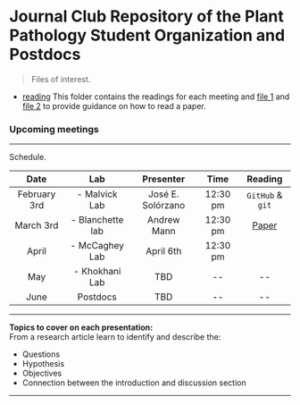 # Journal Club Repository of the Plant Pathology Student Organization and Postdocs  

> Files of interest.  

- [reading](https://github.com/jsolorzano734/journalClubPPSO/tree/main/reading) This folder contains the readings for each meeting and [file 1](https://github.com/jsolorzano734/journalClubPPSO/blob/main/reading/How%20to%20read%20a%20paper%20worksheet%20SouthPF%2002092015.docx) and [file 2](https://github.com/jsolorzano734/journalClubPPSO/blob/main/reading/How%20to%20read%20a%20paper.pdf) to provide guidance on how to read a paper.  

### Upcoming meetings  
---   
Schedule.    

| Date | Lab | Presenter | Time | Reading |  
| :----: | :---: | :---: | :---: | :---: |  
| February 3rd | - Malvick Lab | José E. Solórzano | 12:30 pm | `GitHub` & `git` |    
| March 3rd | - Blanchette lab | Andrew Mann | 12:30 pm | [Paper](https://github.com/jsolorzano734/journalClubPPSO/blob/main/reading/Karst%20et%20al.%202023.pdf) |   
| April | - McCaghey Lab | April 6th | 12:30 pm | | [Paper](https://github.com/journalClubPPSO/reading/April_6_2023_McCagHey_Lab/Webster et al. 2022.pdf) | 
| May | - Khokhani Lab | TBD | -- | -- |   
| June | Postdocs | TBD | -- | -- |   

---  

**Topics to cover on each presentation:**  
From a research article learn to identify and describe the:  
 - Questions  
 - Hypothesis  
 - Objectives  
 - Connection between the introduction and discussion section  

---  
